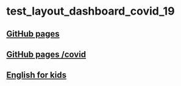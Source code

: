 # test_layout_dashboard_covid_19

## [GitHub pages](https://boriskrasko.github.io/test)
## [GitHub pages /covid](https://boriskrasko.github.io/test/covid)
## [English for kids](https://boriskrasko.github.io/test/efk)


